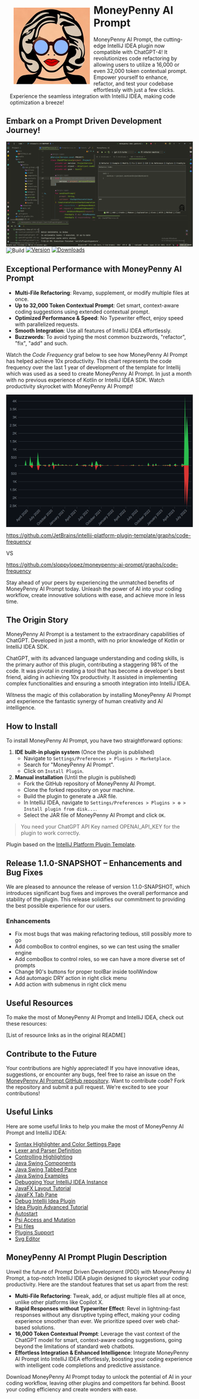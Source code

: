 <div>
  <div style="margin: 10px;">
    <img style="margin: 10px;" src="src/main/resources/images/moneypenny4.jpg" alt="Prompt" height="206px" width="206px" align="left">
    <h1>MoneyPenny AI Prompt</h1>
  </div>
    <p style="margin: 10px;">
        MoneyPenny AI Prompt, the cutting-edge IntelliJ IDEA plugin now compatible with ChatGPT-4! It revolutionizes code refactoring by allowing users to utilize a 16,000 or even 32,000 token contextual prompt. Empower yourself to enhance, refactor, and test your codebase effortlessly with just a few clicks. Experience the seamless integration with IntelliJ IDEA, making code optimization a breeze!
    </p>
</div>

## Embark on a Prompt Driven Development Journey!

<img src="src/main/resources/images/prompt-pic-1.png" alt="Prompt" align="center">
<br>
<img src="https://github.com/sloppylopez/moneypenny-idea-plugin/workflows/Build/badge.svg" alt="Build" align="center">
<a href="https://plugins.jetbrains.com/plugin/22252-moneypenny-ai"><img src="https://img.shields.io/jetbrains/plugin/v/22252-moneypenny-ai.svg" alt="Version"></a>
<a href="https://plugins.jetbrains.com/plugin/22252-moneypenny-ai"><img src="https://img.shields.io/jetbrains/plugin/d/22252-moneypenny-ai.svg" alt="Downloads"></a>

## Exceptional Performance with MoneyPenny AI Prompt

- **Multi-File Refactoring**: Revamp, supplement, or modify multiple files at once.
- **Up to 32,000 Token Contextual Prompt**: Get smart, context-aware coding suggestions using extended contextual
  prompt.
- **Optimized Performance & Speed**: No Typewriter effect, enjoy speed with parallelized requests.
- **Smooth Integration**: Use all features of IntelliJ IDEA effortlessly.
- **Buzzwords**: To avoid typing the most common buzzwords, "refactor", "fix", "add" and such.

Watch the *Code Frequency* graf below to see how MoneyPenny AI Prompt has helped achieve
10x productivity. This chart represents the code frequency over the last 1 year of development of the template
for Intellij which was used as a seed to create MoneyPenny AI Prompt. In just a month with no previous
experience of Kotlin or IntelliJ IDEA SDK.
Watch productivity skyrocket with MoneyPenny AI Prompt!

<img src="src/main/resources/images/productivity_chart.png" alt="Code Frequency" align="center">

https://github.com/JetBrains/intellij-platform-plugin-template/graphs/code-frequency

VS

https://github.com/sloppylopez/moneypenny-ai-prompt/graphs/code-frequency

Stay ahead of your peers by experiencing the unmatched benefits of MoneyPenny AI Prompt today. Unleash the power of AI
into your coding workflow, create innovative solutions with ease, and achieve more in less time.

## The Origin Story

MoneyPenny AI Prompt is a testament to the extraordinary capabilities of ChatGPT. Developed in just a month, with no
prior knowledge of Kotlin or IntelliJ IDEA SDK.

ChatGPT, with its advanced language understanding and coding skills, is the primary author of this plugin, contributing
a staggering 98% of the code. It was pivotal in creating a tool that has become a developer's best friend, aiding in
achieving 10x productivity. It assisted in implementing complex functionalities and ensuring a smooth integration into
IntelliJ IDEA.

Witness the magic of this collaboration by installing MoneyPenny AI Prompt and experience the fantastic synergy of human
creativity and AI intelligence.

## How to Install

To install MoneyPenny AI Prompt, you have two straightforward options:

1. **IDE built-in plugin system** (Once the plugin is published)
    - Navigate to `Settings/Preferences > Plugins > Marketplace`.
    - Search for "MoneyPenny AI Prompt".
    - Click on `Install Plugin`.
2. **Manual installation** (Until the plugin is published)
    - Fork the GitHub repository of MoneyPenny AI Prompt.
    - Clone the forked repository on your machine.
    - Build the plugin to generate a JAR file.
    - In IntelliJ IDEA, navigate to `Settings/Preferences > Plugins > ⚙️ > Install plugin from disk...`.
    - Select the JAR file of MoneyPenny AI Prompt and click `OK`.

> You need your ChatGPT API Key named OPENAI_API_KEY for the plugin to work correctly.

Plugin based on
the [IntelliJ Platform Plugin Template](https://github.com/sloppylopez/moneypenny-idea-plugin/workflows/Build/badge.svg).

## Release 1.1.0-SNAPSHOT – Enhancements and Bug Fixes

We are pleased to announce the release of version 1.1.0-SNAPSHOT, which introduces significant bug fixes and improves
the overall performance and stability of the plugin. This release solidifies our commitment to providing the best
possible experience for our users.

### Enhancements

* Fix most bugs that was making refactoring tedious, still possibly more to go
* Add comboBox to control engines, so we can test using the smaller engine
* Add comboBox to control roles, so we can have a more diverse set of prompts
* Change 90's buttons for proper toolBar inside toolWindow
* Add automagic DRY action in right click menu
* Add action with submenus in right click menu

## Useful Resources

To make the most of MoneyPenny AI Prompt and IntelliJ IDEA, check out these resources:

[List of resource links as in the original README]

## Contribute to the Future

Your contributions are highly appreciated! If you have innovative ideas, suggestions, or encounter any bugs, feel free
to raise an issue on
the [MoneyPenny AI Prompt GitHub repository](https://github.com/sloppylopez/moneypenny-idea-plugin). Want to contribute
code? Fork the repository and submit a pull request. We're excited to see your contributions!

<div>
<h2>Useful Links</h2>

  <p>Here are some useful links to help you make the most of MoneyPenny AI Prompt and IntelliJ IDEA:</p>

  <ul>
    <li><a href="https://plugins.jetbrains.com/docs/intellij/syntax-highlighter-and-color-settings-page.html#define-a-color-settings-page">Syntax Highlighter and Color Settings Page</a></li>
    <li><a href="https://plugins.jetbrains.com/docs/intellij/lexer-and-parser-definition.html#define-a-parser">Lexer and Parser Definition</a></li>
    <li><a href="https://plugins.jetbrains.com/docs/intellij/controlling-highlighting.html">Controlling Highlighting</a></li>
    <li><a href="https://web.mit.edu/6.005/www/sp14/psets/ps4/java-6-tutorial/components.html">Java Swing Components</a></li>
    <li><a href="https://docs.oracle.com/javase/tutorial/uiswing/components/tabbedpane.html">Java Swing Tabbed Pane</a></li>
    <li><a href="https://docs.oracle.com/javase/tutorial/uiswing/examples/components/index.html#TabbedPaneDemo">Java Swing Examples</a></li>
    <li><a href="https://medium.com/agorapulse-stories/how-to-debug-your-own-intellij-idea-instance-7d7df185a48d">Debugging Your IntelliJ IDEA Instance</a></li>
    <li><a href="https://docs.oracle.com/javase/8/javafx/layout-tutorial/index.html">JavaFX Layout Tutorial</a></li>
    <li><a href="https://openjfx.io/javadoc/14/javafx.controls/javafx/scene/control/TabPane.html">JavaFX Tab Pane</a></li>
    <li><a href="https://www.youtube.com/watch?v=WRE5VwsS1X4">Debug Intellij Idea Plugin</a></li>
    <li><a href="https://developerlife.com/2021/03/13/ij-idea-plugin-advanced/">Idea Plugin Advanced Tutorial</a></li>
    <li><a href="https://intellij-support.jetbrains.com/hc/en-us/community/posts/360002476840-How-to-auto-start-initialize-plugin-on-project-loaded-">Autostart</a></li>
    <li><a href="https://developerlife.com/2021/03/13/ij-idea-plugin-advanced/#psi-access-and-mutation">Psi Access and Mutation</a></li>
    <li><a href="https://plugins.jetbrains.com/docs/intellij/psi-files.html#how-do-i-get-a-psi-file">Psi files</a></li>
    <li><a href="https://plugins.jetbrains.com/docs/intellij/plugin-dependencies.html?from=jetbrains.org#bundled-and-other-plugins">Plugins Support</a></li>
    <li><a href="https://mediamodifier.com/svg-editor#">Svg Editor</a></li>
  </ul>
</div>

## MoneyPenny AI Prompt Plugin Description

<!-- Plugin description -->
Unveil the future of Prompt Driven Development (PDD) with MoneyPenny AI Prompt, a top-notch IntelliJ IDEA plugin
designed to skyrocket your coding productivity. Here are the standout features that set us apart from the rest:

- **Multi-File Refactoring**: Tweak, add, or adjust multiple files all at once, unlike other platforms like Copilot X.
- **Rapid Responses without Typewriter Effect**: Revel in lightning-fast responses without any disruptive typing effect,
  making your coding experience smoother than ever. We prioritize speed over web chat-based solutions.
- **16,000 Token Contextual Prompt**: Leverage the vast context of the ChatGPT model for smart, context-aware coding
  suggestions, going beyond the limitations of standard web chatbots.
- **Effortless Integration & Enhanced Intelligence**: Integrate MoneyPenny AI Prompt into IntelliJ IDEA effortlessly,
  boosting your coding experience with intelligent code completions and predictive assistance.

Download MoneyPenny AI Prompt today to unlock the potential of AI in your coding workflow, leaving other plugins and
competitors far behind. Boost your coding efficiency and create wonders with ease.
<!-- Plugin description end -->
